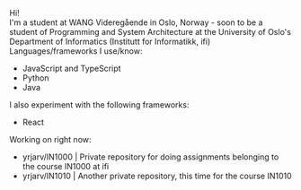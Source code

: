 Hi!<br>
I'm a student at WANG Videregående in Oslo, Norway - soon to be a student of Programming and System Architecture at the University of Oslo's Department of Informatics (Institutt for Informatikk, ifi)<br>
Languages/frameworks I use/know:<br>
- JavaScript and TypeScript
- Python
- Java

I also experiment with the following frameworks:<br>
- React

Working on right now:<br>
- yrjarv/IN1000 | Private repository for doing assignments belonging to the course IN1000 at ifi
- yrjarv/IN1010 | Another private repository, this time for the course IN1010
